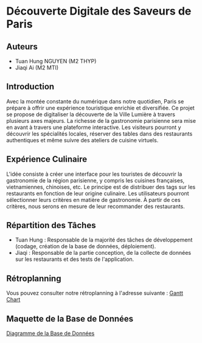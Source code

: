 # Découverte Digitale des Saveurs de Paris

## Auteurs

- Tuan Hung NGUYEN (M2 THYP)
- Jiaqi Ai (M2 MTI)

## Introduction

Avec la montée constante du numérique dans notre quotidien, Paris se prépare à offrir une expérience touristique enrichie et diversifiée. Ce projet se propose de digitaliser la découverte de la Ville Lumière à travers plusieurs axes majeurs. La richesse de la gastronomie parisienne sera mise en avant à travers une plateforme interactive. Les visiteurs pourront y découvrir les spécialités locales, réserver des tables dans des restaurants authentiques et même suivre des ateliers de cuisine virtuels.

## Expérience Culinaire

L'idée consiste à créer une interface pour les touristes de découvrir la gastronomie de la région parisienne, y compris les cuisines françaises, vietnamiennes, chinoises, etc. Le principe est de distribuer des tags sur les restaurants en fonction de leur origine culinaire. Les utilisateurs pourront sélectionner leurs critères en matière de gastronomie. À partir de ces critères, nous serons en mesure de leur recommander des restaurants.

## Répartition des Tâches

- Tuan Hung : Responsable de la majorité des tâches de développement (codage, création de la base de données, déploiement).
- Jiaqi : Responsable de la partie conception, de la collecte de données sur les restaurants et des tests de l'application.

## Rétroplanning

Vous pouvez consulter notre rétroplanning à l'adresse suivante : [Gantt Chart](https://docs.google.com/spreadsheets/d/1Smf0AGayYaKLLXAY-mYy6bWEJUkBLgUWZ6znTZX_G3g/edit?usp=sharing)

## Maquette de la Base de Données

[Diagramme de la Base de Données](https://dbdiagram.io/d/Diagramme-SQL-6529d9cdffbf5169f0a95c21)
